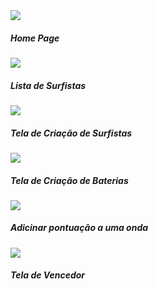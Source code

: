 <img src="creation_home.jpg">
<h5>Home Page</h5>
<img src="surfer_list.jpg">
<h5>Lista de Surfistas</h5>
<img src="creation_surfer.jpg">
<h5>Tela de Criação de Surfistas</h5>
<img src="creation_battery.jpg">
<h5>Tela de Criação de Baterias</h5>
<img src="creation_score.jpg">
<h5>Adicinar pontuação a uma onda</h5>
<img src="winner.jpg">
<h5>Tela de Vencedor</h5>
